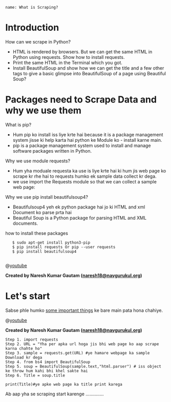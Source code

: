 ```ngMeta
name: What is Scraping?
```

# Introduction

How can we scrape in Python?
- HTML is rendered by browsers. But we can get the same HTML in Python using requests. Show how to install requests.
- Print the same HTML in the Terminal which you got.
- Install BeautifulSoup and show how we can get the title and a few other tags to give a basic glimpse into BeautifulSoup of a page using Beautiful Soup?

# Packages need to Scrape Data and why we use them
What is pip?
- Hum pip ko install iss liye krte hai because it is a package management system jisse ki help karta hai python ke Module ko - install karne main.
- pip is a package management system used to install and manage software packages written in Python.

Why we use module requests?
- Hum yha moduale requesta ka use is liye krte hai ki hum jis web page ko scrape kr rhe hai to requests humko ek sample data collect kr dega.
- we use import the Requests module so that we can collect a sample web page:

Why we use pip install beautifulsoup4?
- Beautifulsoup4 yeh ek python package hai jo ki HTML and xml Document ko parse prta hai
- Beautiful Soup is a Python package for parsing HTML and XML documents.

how to install these packages
```
   $ sudo apt-get install python3-pip
   $ pip install requests Or pip --user requests
   $ pip install beautifulsoup4
   
```

@[youtube](https://youtu.be/9sG87-w7wVQ)

**Created by Naresh Kumar Gautam (naresh18@navgurukul.org)**

# Let's start
Sabse phle humko [some important things](https://www.pythonforbeginners.com/beautifulsoup/beautifulsoup-4-python) ke bare main pata hona chahiye.

@[youtube](https://youtu.be/3lPijXMLF6U)

**Created by Naresh Kumar Gautam (naresh18@navgurukul.org)**
 
```
Step 1. import requests
Step 2. URL = "Yha per apka url hoga jis bhi web page ko aap scrape karna chahte ho"
Step 3. sample = requests.get(URL) #ye hamare webpage ka sample Download kr dega
Step 4. from bs4 import BeautifulSoup
Step 5. soup = BeautifulSoup(sample.text,"html.parser") # iss object ke throw hum kahi bhi khel sakte hai
Step 6. Title = soup.title

print(Title)#ye apke web page ka title print karega
```
Ab aap yha se scraping start karenge ..............


